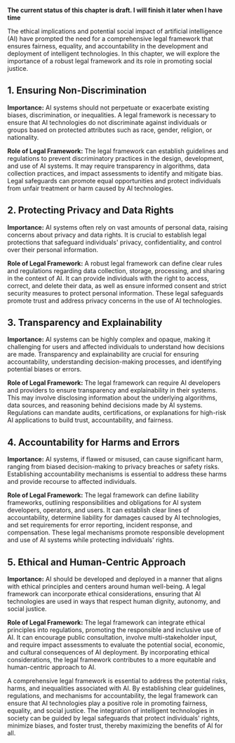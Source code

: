**The current status of this chapter is draft. I will finish it later when I have time**

The ethical implications and potential social impact of artificial intelligence (AI) have prompted the need for a comprehensive legal framework that ensures fairness, equality, and accountability in the development and deployment of intelligent technologies. In this chapter, we will explore the importance of a robust legal framework and its role in promoting social justice.

**1. Ensuring Non-Discrimination**
----------------------------------

**Importance:** AI systems should not perpetuate or exacerbate existing biases, discrimination, or inequalities. A legal framework is necessary to ensure that AI technologies do not discriminate against individuals or groups based on protected attributes such as race, gender, religion, or nationality.

**Role of Legal Framework:** The legal framework can establish guidelines and regulations to prevent discriminatory practices in the design, development, and use of AI systems. It may require transparency in algorithms, data collection practices, and impact assessments to identify and mitigate bias. Legal safeguards can promote equal opportunities and protect individuals from unfair treatment or harm caused by AI technologies.

**2. Protecting Privacy and Data Rights**
-----------------------------------------

**Importance:** AI systems often rely on vast amounts of personal data, raising concerns about privacy and data rights. It is crucial to establish legal protections that safeguard individuals' privacy, confidentiality, and control over their personal information.

**Role of Legal Framework:** A robust legal framework can define clear rules and regulations regarding data collection, storage, processing, and sharing in the context of AI. It can provide individuals with the right to access, correct, and delete their data, as well as ensure informed consent and strict security measures to protect personal information. These legal safeguards promote trust and address privacy concerns in the use of AI technologies.

**3. Transparency and Explainability**
--------------------------------------

**Importance:** AI systems can be highly complex and opaque, making it challenging for users and affected individuals to understand how decisions are made. Transparency and explainability are crucial for ensuring accountability, understanding decision-making processes, and identifying potential biases or errors.

**Role of Legal Framework:** The legal framework can require AI developers and providers to ensure transparency and explainability in their systems. This may involve disclosing information about the underlying algorithms, data sources, and reasoning behind decisions made by AI systems. Regulations can mandate audits, certifications, or explanations for high-risk AI applications to build trust, accountability, and fairness.

**4. Accountability for Harms and Errors**
------------------------------------------

**Importance:** AI systems, if flawed or misused, can cause significant harm, ranging from biased decision-making to privacy breaches or safety risks. Establishing accountability mechanisms is essential to address these harms and provide recourse to affected individuals.

**Role of Legal Framework:** The legal framework can define liability frameworks, outlining responsibilities and obligations for AI system developers, operators, and users. It can establish clear lines of accountability, determine liability for damages caused by AI technologies, and set requirements for error reporting, incident response, and compensation. These legal mechanisms promote responsible development and use of AI systems while protecting individuals' rights.

**5. Ethical and Human-Centric Approach**
-----------------------------------------

**Importance:** AI should be developed and deployed in a manner that aligns with ethical principles and centers around human well-being. A legal framework can incorporate ethical considerations, ensuring that AI technologies are used in ways that respect human dignity, autonomy, and social justice.

**Role of Legal Framework:** The legal framework can integrate ethical principles into regulations, promoting the responsible and inclusive use of AI. It can encourage public consultation, involve multi-stakeholder input, and require impact assessments to evaluate the potential social, economic, and cultural consequences of AI deployment. By incorporating ethical considerations, the legal framework contributes to a more equitable and human-centric approach to AI.

A comprehensive legal framework is essential to address the potential risks, harms, and inequalities associated with AI. By establishing clear guidelines, regulations, and mechanisms for accountability, the legal framework can ensure that AI technologies play a positive role in promoting fairness, equality, and social justice. The integration of intelligent technologies in society can be guided by legal safeguards that protect individuals' rights, minimize biases, and foster trust, thereby maximizing the benefits of AI for all.
